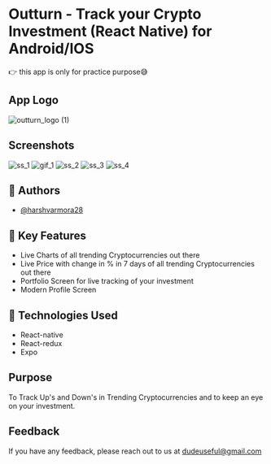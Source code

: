 
# Outturn - Track your Crypto Investment (React Native) for Android/IOS  

👉 this app is only for practice purpose😅


## App Logo

![outturn_logo (1)](https://user-images.githubusercontent.com/82329898/146323250-bda08ed1-4796-4b1f-9d6d-7fe5286a5f82.jpg)


## Screenshots

![ss_1](https://user-images.githubusercontent.com/82329898/146322005-8d8f7995-97d9-4a80-bf59-50326d1eb7df.jpg) ![gif_1](https://user-images.githubusercontent.com/82329898/146322149-e0df2ede-0042-4e2d-bc93-66b083eec26f.gif) ![ss_2](https://user-images.githubusercontent.com/82329898/146322053-d9be61f7-8614-447b-a64a-6163c964010c.jpg) ![ss_3](https://user-images.githubusercontent.com/82329898/146322212-f64c7896-06da-446f-a8c0-d14ba840f73a.jpg) ![ss_4](https://user-images.githubusercontent.com/82329898/146322306-5e2ac8b3-34f2-45ad-a02d-e7010048a67e.jpg)


## 🔨 Authors

- [@harshvarmora28](https://www.github.com/harshvarmora28)


## 🤖 Key Features

- Live Charts of all trending Cryptocurrencies out there
- Live Price with change in % in 7 days of all trending Cryptocurrencies out there
- Portfolio Screen for live tracking of your investment
- Modern Profile Screen


## 🚀 Technologies Used

- React-native
- React-redux
- Expo


## Purpose

To Track Up's and Down's in Trending Cryptocurrencies and to keep an eye on your investment.

  
## Feedback

If you have any feedback, please reach out to us at dudeuseful@gmail.com
